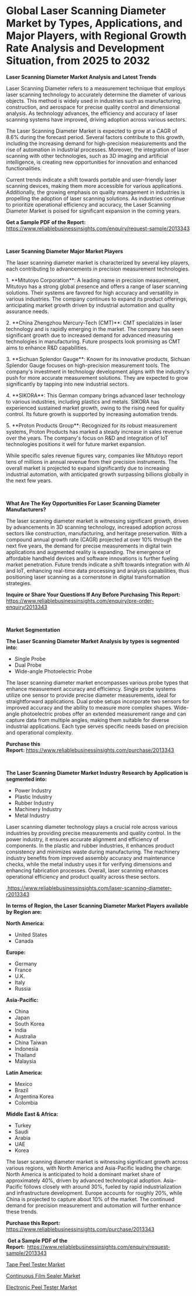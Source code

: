 <p><h1>Global Laser Scanning Diameter Market by Types, Applications, and Major Players, with Regional Growth Rate Analysis and Development Situation, from 2025 to 2032</h1></p><p><strong>Laser Scanning Diameter Market Analysis and Latest Trends</strong></p>
<p><p>Laser Scanning Diameter refers to a measurement technique that employs laser scanning technology to accurately determine the diameter of various objects. This method is widely used in industries such as manufacturing, construction, and aerospace for precise quality control and dimensional analysis. As technology advances, the efficiency and accuracy of laser scanning systems have improved, driving adoption across various sectors.</p><p>The Laser Scanning Diameter Market is expected to grow at a CAGR of 8.6% during the forecast period. Several factors contribute to this growth, including the increasing demand for high-precision measurements and the rise of automation in industrial processes. Moreover, the integration of laser scanning with other technologies, such as 3D imaging and artificial intelligence, is creating new opportunities for innovation and enhanced functionalities. </p><p>Current trends indicate a shift towards portable and user-friendly laser scanning devices, making them more accessible for various applications. Additionally, the growing emphasis on quality management in industries is propelling the adoption of laser scanning solutions. As industries continue to prioritize operational efficiency and accuracy, the Laser Scanning Diameter Market is poised for significant expansion in the coming years.</p></p>
<p><strong>Get a Sample PDF of the Report:&nbsp;</strong> <a href="https://www.reliablebusinessinsights.com/enquiry/request-sample/2013343?utm_campaign=75&utm_medium=2&utm_source=Github&utm_content=ia&utm_term=02032025&utm_id=laser-scanning-diameter">https://www.reliablebusinessinsights.com/enquiry/request-sample/2013343</a></p>
<p>&nbsp;</p>
<p><strong>Laser Scanning Diameter Major Market Players</strong></p>
<p><p>The laser scanning diameter market is characterized by several key players, each contributing to advancements in precision measurement technologies. </p><p>1. **Mitutoyo Corporation**: A leading name in precision measurement, Mitutoyo has a strong global presence and offers a range of laser scanning solutions. Their systems are favored for high accuracy and versatility in various industries. The company continues to expand its product offerings, anticipating market growth driven by industrial automation and quality assurance needs.</p><p>2. **China Zhengzhou Mercury-Tech (CMT)**: CMT specializes in laser technology and is rapidly emerging in the market. The company has seen significant growth due to increased demand for advanced measuring technologies in manufacturing. Future prospects look promising as CMT aims to enhance R&D capabilities.</p><p>3. **Sichuan Splendor Gauge**: Known for its innovative products, Sichuan Splendor Gauge focuses on high-precision measurement tools. The company's investment in technology development aligns with the industry's push for more accurate measurement solutions. They are expected to grow significantly by tapping into new industrial sectors.</p><p>4. **SIKORA**: This German company brings advanced laser technology to various industries, including plastics and metals. SIKORA has experienced sustained market growth, owing to the rising need for quality control. Its future growth is supported by increasing automation trends.</p><p>5. **Proton Products Group**: Recognized for its robust measurement systems, Proton Products has marked a steady increase in sales revenue over the years. The company's focus on R&D and integration of IoT technologies positions it well for future market expansion.</p><p>While specific sales revenue figures vary, companies like Mitutoyo report tens of millions in annual revenue from their precision instruments. The overall market is projected to expand significantly due to increasing industrial automation, with anticipated growth surpassing billions globally in the next few years.</p></p>
<p>&nbsp;</p>
<p><strong>What Are The Key Opportunities For Laser Scanning Diameter Manufacturers?</strong></p>
<p><p>The laser scanning diameter market is witnessing significant growth, driven by advancements in 3D scanning technology, increased adoption across sectors like construction, manufacturing, and heritage preservation. With a compound annual growth rate (CAGR) projected at over 10% through the next five years, the demand for precise measurements in digital twin applications and augmented reality is expanding. The emergence of affordable handheld devices and software innovations is further fueling market penetration. Future trends indicate a shift towards integration with AI and IoT, enhancing real-time data processing and analysis capabilities, thus positioning laser scanning as a cornerstone in digital transformation strategies.</p></p>
<p><strong>Inquire or Share Your Questions If Any Before Purchasing This Report:</strong> <a href="https://www.reliablebusinessinsights.com/enquiry/pre-order-enquiry/2013343?utm_campaign=75&utm_medium=2&utm_source=Github&utm_content=ia&utm_term=02032025&utm_id=laser-scanning-diameter">https://www.reliablebusinessinsights.com/enquiry/pre-order-enquiry/2013343</a></p>
<p>&nbsp;</p>
<p><strong>Market Segmentation</strong></p>
<p><strong>The Laser Scanning Diameter Market Analysis by types is segmented into:</strong></p>
<p><ul><li>Single Probe</li><li>Dual Probe</li><li>Wide-angle Photoelectric Probe</li></ul></p>
<p><p>The laser scanning diameter market encompasses various probe types that enhance measurement accuracy and efficiency. Single probe systems utilize one sensor to provide precise diameter measurements, ideal for straightforward applications. Dual probe setups incorporate two sensors for improved accuracy and the ability to measure more complex shapes. Wide-angle photoelectric probes offer an extended measurement range and can capture data from multiple angles, making them suitable for diverse industrial applications. Each type serves specific needs based on precision and operational complexity.</p></p>
<p><strong>Purchase this Report:&nbsp;</strong><a href="https://www.reliablebusinessinsights.com/purchase/2013343?utm_campaign=75&utm_medium=2&utm_source=Github&utm_content=ia&utm_term=02032025&utm_id=laser-scanning-diameter">https://www.reliablebusinessinsights.com/purchase/2013343</a></p>
<p>&nbsp;</p>
<p><strong>The Laser Scanning Diameter Market Industry Research by Application is segmented into:</strong></p>
<p><ul><li>Power Industry</li><li>Plastic Industry</li><li>Rubber Industry</li><li>Machinery Industry</li><li>Metal Industry</li></ul></p>
<p><p>Laser scanning diameter technology plays a crucial role across various industries by providing precise measurements and quality control. In the power industry, it ensures accurate alignment and efficiency of components. In the plastic and rubber industries, it enhances product consistency and minimizes waste during manufacturing. The machinery industry benefits from improved assembly accuracy and maintenance checks, while the metal industry uses it for verifying dimensions and enhancing fabrication processes. Overall, laser scanning enhances operational efficiency and product quality across these sectors.</p></p>
<p><a href="https://www.reliablebusinessinsights.com/laser-scanning-diameter-r2013343?utm_campaign=75&utm_medium=2&utm_source=Github&utm_content=ia&utm_term=02032025&utm_id=laser-scanning-diameter">&nbsp;https://www.reliablebusinessinsights.com/laser-scanning-diameter-r2013343</a></p>
<p><strong>In terms of Region, the Laser Scanning Diameter Market Players available by Region are:</strong></p>
<p>
    <p> <strong> North America: </strong>
        <ul>
            <li>United States</li>
            <li>Canada</li>
        </ul>
        </p> 
    <p> <strong> Europe: </strong>
        <ul>
            <li>Germany</li>
            <li>France</li>
            <li>U.K.</li>
            <li>Italy</li>
            <li>Russia</li>
        </ul>
        </p> 
    <p> <strong> Asia-Pacific: </strong>
        <ul>
            <li>China</li>
            <li>Japan</li>
            <li>South Korea</li>
            <li>India</li>
            <li>Australia</li>
            <li>China Taiwan</li>
            <li>Indonesia</li>
            <li>Thailand</li>
            <li>Malaysia</li>
        </ul>
        </p> 
    <p> <strong> Latin America: </strong>
        <ul>
            <li>Mexico</li>
            <li>Brazil</li>
            <li>Argentina Korea</li>
            <li>Colombia</li>
        </ul>
        </p> 
    <p> <strong> Middle East & Africa: </strong>
        <ul>
            <li>Turkey</li>
            <li>Saudi</li>
            <li>Arabia</li>
            <li>UAE</li>
            <li>Korea</li>
        </ul>
    </p>
    </p>
<p><p>The laser scanning diameter market is witnessing significant growth across various regions, with North America and Asia-Pacific leading the charge. North America is anticipated to hold a dominant market share of approximately 40%, driven by advanced technological adoption. Asia-Pacific follows closely with around 30%, fueled by rapid industrialization and infrastructure development. Europe accounts for roughly 20%, while China is projected to capture about 10% of the market. The continued demand for precision measurement and automation will further enhance these trends.</p></p>
<p><strong>Purchase this Report: </strong><a href="https://www.reliablebusinessinsights.com/purchase/2013343?utm_campaign=75&utm_medium=2&utm_source=Github&utm_content=ia&utm_term=02032025&utm_id=laser-scanning-diameter">https://www.reliablebusinessinsights.com/purchase/2013343</a></p>
<p>&nbsp;<strong>Get a Sample PDF of the Report:&nbsp;&nbsp;</strong><a href="https://www.reliablebusinessinsights.com/enquiry/request-sample/2013343?utm_campaign=75&utm_medium=2&utm_source=Github&utm_content=ia&utm_term=02032025&utm_id=laser-scanning-diameter">https://www.reliablebusinessinsights.com/enquiry/request-sample/2013343</a></p>
<p><strong></strong></p>
<p><p><a href="https://github.com/trossdushi7u/Market-Research-Report-List-1/blob/main/tape-peel-tester-market.md?utm_campaign=75&utm_medium=2&utm_source=Github&utm_content=ia&utm_term=02032025&utm_id=laser-scanning-diameter">Tape Peel Tester Market</a></p><p><a href="https://github.com/juniordelafrance/Market-Research-Report-List-5/blob/main/continuous-film-sealer-market.md?utm_campaign=75&utm_medium=2&utm_source=Github&utm_content=ia&utm_term=02032025&utm_id=laser-scanning-diameter">Continuous Film Sealer Market</a></p><p><a href="https://github.com/abuegalawixo/Market-Research-Report-List-1/blob/main/electronic-peel-tester-market.md?utm_campaign=75&utm_medium=2&utm_source=Github&utm_content=ia&utm_term=02032025&utm_id=laser-scanning-diameter">Electronic Peel Tester Market</a></p></p>